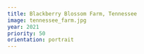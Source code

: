 ```yaml
---
title: Blackberry Blossom Farm, Tennessee
image: tennessee_farm.jpg
year: 2021
priority: 50
orientation: portrait
---
```

